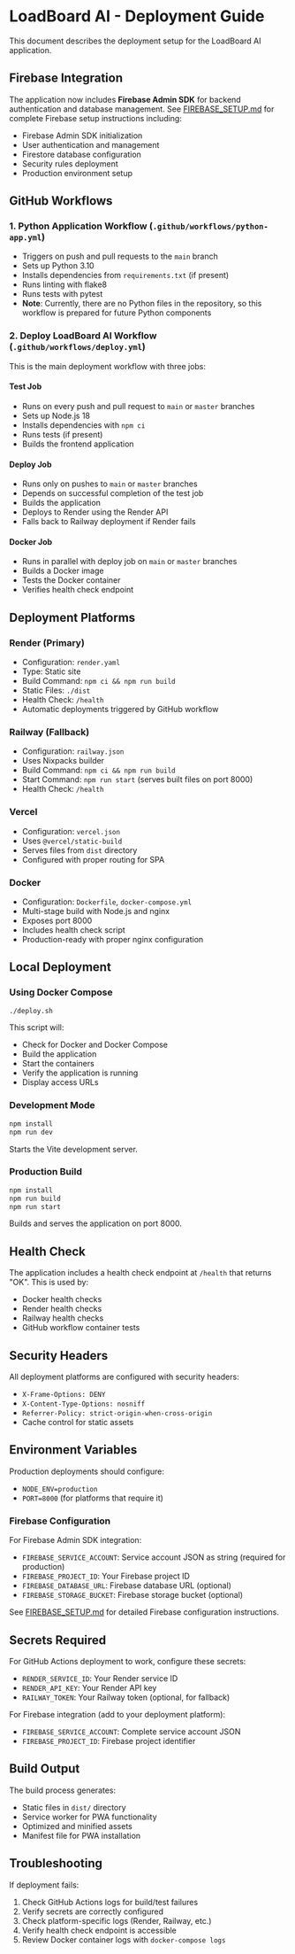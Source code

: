 # LoadBoard AI - Deployment Guide

This document describes the deployment setup for the LoadBoard AI application.

## Firebase Integration

The application now includes **Firebase Admin SDK** for backend authentication and database management. 
See [FIREBASE_SETUP.md](./FIREBASE_SETUP.md) for complete Firebase setup instructions including:
- Firebase Admin SDK initialization
- User authentication and management
- Firestore database configuration
- Security rules deployment
- Production environment setup

## GitHub Workflows

### 1. Python Application Workflow (`.github/workflows/python-app.yml`)
- Triggers on push and pull requests to the `main` branch
- Sets up Python 3.10
- Installs dependencies from `requirements.txt` (if present)
- Runs linting with flake8
- Runs tests with pytest
- **Note**: Currently, there are no Python files in the repository, so this workflow is prepared for future Python components

### 2. Deploy LoadBoard AI Workflow (`.github/workflows/deploy.yml`)
This is the main deployment workflow with three jobs:

#### Test Job
- Runs on every push and pull request to `main` or `master` branches
- Sets up Node.js 18
- Installs dependencies with `npm ci`
- Runs tests (if present)
- Builds the frontend application

#### Deploy Job
- Runs only on pushes to `main` or `master` branches
- Depends on successful completion of the test job
- Builds the application
- Deploys to Render using the Render API
- Falls back to Railway deployment if Render fails

#### Docker Job
- Runs in parallel with deploy job on `main` or `master` branches
- Builds a Docker image
- Tests the Docker container
- Verifies health check endpoint

## Deployment Platforms

### Render (Primary)
- Configuration: `render.yaml`
- Type: Static site
- Build Command: `npm ci && npm run build`
- Static Files: `./dist`
- Health Check: `/health`
- Automatic deployments triggered by GitHub workflow

### Railway (Fallback)
- Configuration: `railway.json`
- Uses Nixpacks builder
- Build Command: `npm ci && npm run build`
- Start Command: `npm run start` (serves built files on port 8000)
- Health Check: `/health`

### Vercel
- Configuration: `vercel.json`
- Uses `@vercel/static-build`
- Serves files from `dist` directory
- Configured with proper routing for SPA

### Docker
- Configuration: `Dockerfile`, `docker-compose.yml`
- Multi-stage build with Node.js and nginx
- Exposes port 8000
- Includes health check script
- Production-ready with proper nginx configuration

## Local Deployment

### Using Docker Compose
```bash
./deploy.sh
```
This script will:
- Check for Docker and Docker Compose
- Build the application
- Start the containers
- Verify the application is running
- Display access URLs

### Development Mode
```bash
npm install
npm run dev
```
Starts the Vite development server.

### Production Build
```bash
npm install
npm run build
npm run start
```
Builds and serves the application on port 8000.

## Health Check

The application includes a health check endpoint at `/health` that returns "OK".
This is used by:
- Docker health checks
- Render health checks
- Railway health checks
- GitHub workflow container tests

## Security Headers

All deployment platforms are configured with security headers:
- `X-Frame-Options: DENY`
- `X-Content-Type-Options: nosniff`
- `Referrer-Policy: strict-origin-when-cross-origin`
- Cache control for static assets

## Environment Variables

Production deployments should configure:
- `NODE_ENV=production`
- `PORT=8000` (for platforms that require it)

### Firebase Configuration

For Firebase Admin SDK integration:
- `FIREBASE_SERVICE_ACCOUNT`: Service account JSON as string (required for production)
- `FIREBASE_PROJECT_ID`: Your Firebase project ID
- `FIREBASE_DATABASE_URL`: Firebase database URL (optional)
- `FIREBASE_STORAGE_BUCKET`: Firebase storage bucket (optional)

See [FIREBASE_SETUP.md](./FIREBASE_SETUP.md) for detailed Firebase configuration instructions.

## Secrets Required

For GitHub Actions deployment to work, configure these secrets:
- `RENDER_SERVICE_ID`: Your Render service ID
- `RENDER_API_KEY`: Your Render API key
- `RAILWAY_TOKEN`: Your Railway token (optional, for fallback)

For Firebase integration (add to your deployment platform):
- `FIREBASE_SERVICE_ACCOUNT`: Complete service account JSON
- `FIREBASE_PROJECT_ID`: Firebase project identifier

## Build Output

The build process generates:
- Static files in `dist/` directory
- Service worker for PWA functionality
- Optimized and minified assets
- Manifest file for PWA installation

## Troubleshooting

If deployment fails:
1. Check GitHub Actions logs for build/test failures
2. Verify secrets are correctly configured
3. Check platform-specific logs (Render, Railway, etc.)
4. Verify health check endpoint is accessible
5. Review Docker container logs with `docker-compose logs`
